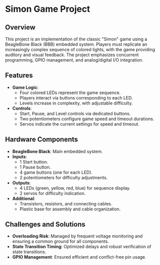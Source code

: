 # Simon Game Project

## Overview

This project is an implementation of the classic "Simon" game using a BeagleBone Black (BBB) embedded system. Players must replicate an increasingly complex sequence of colored lights, with the game providing auditory and visual feedback. The project emphasizes concurrent programming, GPIO management, and analog/digital I/O integration.
## Features

- **Game Logic**:
  - Four colored LEDs represent the game sequence.
  - Players interact via buttons corresponding to each LED.
  - Levels increase in complexity, with adjustable difficulty.
- **Controls**:
  - Start, Pause, and Level controls via dedicated buttons.
  - Two potentiometers configure game speed and timeout durations.
  - Servos indicate the current settings for speed and timeout.

## Hardware Components

- **BeagleBone Black**: Main embedded system.
- **Inputs**:
  - 1 Start button.
  - 1 Pause button.
  - 4 game buttons (one for each LED).
  - 2 potentiometers for difficulty adjustments.
- **Outputs**:
  - 4 LEDs (green, yellow, red, blue) for sequence display.
  - 2 servos for difficulty indication.
- **Additional**:
  - Transistors, resistors, and connecting cables.
  - Plastic base for assembly and cable organization.
 
 ## Challenges and Solutions

- **Overloading Risk**: Managed by frequent voltage monitoring and ensuring a common ground for all components.
- **State Transition Timing**: Optimized delays and robust verification of state transitions.
- **GPIO Management**: Ensured efficient and conflict-free pin usage.
